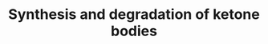 ---
annotations:
- id: PW:0000069
  parent: classic metabolic pathway
  type: Pathway Ontology
  value: ketone bodies metabolic pathway
authors:
- N.Reyes
- MaintBot
- Thomas
- Ddigles
- Khanspers
- Eweitz
description: 'Ketone bodies are three water-soluble compounds that are produced as
  by-products when fatty acids are broken down for energy in the liver and kidney.
  They are used as a source of energy in the heart and brain. In the brain, they are
  a vital source of energy during fasting.  Source: [[wikipedia:Ketone_bodies|Wikipedia]]'
last-edited: 2021-05-16
organisms:
- Drosophila melanogaster
redirect_from:
- /index.php/Pathway:WP101
- /instance/WP101
- /instance/WP101_rr116930
revision: r116930
schema-jsonld:
- '@context': https://schema.org/
  '@id': https://wikipathways.github.io/pathways/WP101.html
  '@type': Dataset
  creator:
    '@type': Organization
    name: WikiPathways
  description: 'Ketone bodies are three water-soluble compounds that are produced
    as by-products when fatty acids are broken down for energy in the liver and kidney.
    They are used as a source of energy in the heart and brain. In the brain, they
    are a vital source of energy during fasting.  Source: [[wikipedia:Ketone_bodies|Wikipedia]]'
  keywords:
  - BDH
  - CG10399
  - CG10932
  - CG1140
  - HMGCS2
  license: CC0
  name: Synthesis and degradation of ketone bodies
seo: CreativeWork
title: Synthesis and degradation of ketone bodies
wpid: WP101
---